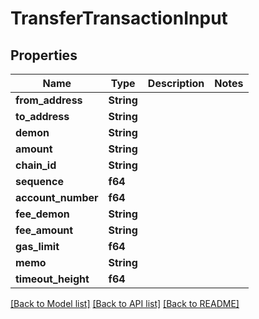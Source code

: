 # TransferTransactionInput

## Properties

Name | Type | Description | Notes
------------ | ------------- | ------------- | -------------
**from_address** | **String** |  | 
**to_address** | **String** |  | 
**demon** | **String** |  | 
**amount** | **String** |  | 
**chain_id** | **String** |  | 
**sequence** | **f64** |  | 
**account_number** | **f64** |  | 
**fee_demon** | **String** |  | 
**fee_amount** | **String** |  | 
**gas_limit** | **f64** |  | 
**memo** | **String** |  | 
**timeout_height** | **f64** |  | 

[[Back to Model list]](../README.md#documentation-for-models) [[Back to API list]](../README.md#documentation-for-api-endpoints) [[Back to README]](../README.md)


